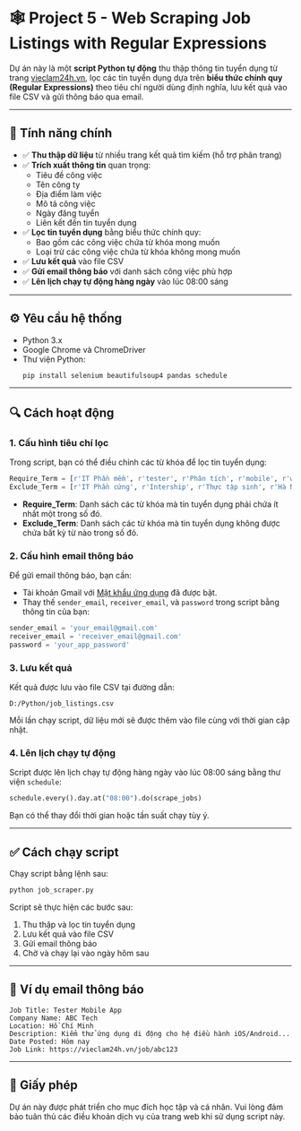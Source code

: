 
# 🕸️ Project 5 - Web Scraping Job Listings with Regular Expressions

Dự án này là một **script Python tự động** thu thập thông tin tuyển dụng từ trang [vieclam24h.vn](https://vieclam24h.vn), lọc các tin tuyển dụng dựa trên **biểu thức chính quy (Regular Expressions)** theo tiêu chí người dùng định nghĩa, lưu kết quả vào file CSV và gửi thông báo qua email.

---

## 📌 Tính năng chính

- ✅ **Thu thập dữ liệu** từ nhiều trang kết quả tìm kiếm (hỗ trợ phân trang)
- ✅ **Trích xuất thông tin** quan trọng:
  - Tiêu đề công việc
  - Tên công ty
  - Địa điểm làm việc
  - Mô tả công việc
  - Ngày đăng tuyển
  - Liên kết đến tin tuyển dụng
- ✅ **Lọc tin tuyển dụng** bằng biểu thức chính quy:
  - Bao gồm các công việc chứa từ khóa mong muốn
  - Loại trừ các công việc chứa từ khóa không mong muốn
- ✅ **Lưu kết quả** vào file CSV
- ✅ **Gửi email thông báo** với danh sách công việc phù hợp
- ✅ **Lên lịch chạy tự động hàng ngày** vào lúc 08:00 sáng

---

## ⚙️ Yêu cầu hệ thống

- Python 3.x
- Google Chrome và ChromeDriver
- Thư viện Python:
  ```bash
  pip install selenium beautifulsoup4 pandas schedule
  ```

---

## 🔍 Cách hoạt động

### 1. Cấu hình tiêu chí lọc

Trong script, bạn có thể điều chỉnh các từ khóa để lọc tin tuyển dụng:

```python
Require_Term = [r'IT Phần mềm', r'tester', r'Phân tích', r'mobile', r'web']
Exclude_Term = [r'IT Phần cứng', r'Intership', r'Thực tập sinh', r'Hà Nội']
```

- **Require_Term**: Danh sách các từ khóa mà tin tuyển dụng phải chứa ít nhất một trong số đó.
- **Exclude_Term**: Danh sách các từ khóa mà tin tuyển dụng không được chứa bất kỳ từ nào trong số đó.

### 2. Cấu hình email thông báo

Để gửi email thông báo, bạn cần:

- Tài khoản Gmail với [Mật khẩu ứng dụng](https://support.google.com/accounts/answer/185833) đã được bật.
- Thay thế `sender_email`, `receiver_email`, và `password` trong script bằng thông tin của bạn:

```python
sender_email = 'your_email@gmail.com'
receiver_email = 'receiver_email@gmail.com'
password = 'your_app_password'
```

### 3. Lưu kết quả

Kết quả được lưu vào file CSV tại đường dẫn:

```
D:/Python/job_listings.csv
```

Mỗi lần chạy script, dữ liệu mới sẽ được thêm vào file cùng với thời gian cập nhật.

### 4. Lên lịch chạy tự động

Script được lên lịch chạy tự động hàng ngày vào lúc 08:00 sáng bằng thư viện `schedule`:

```python
schedule.every().day.at("08:00").do(scrape_jobs)
```

Bạn có thể thay đổi thời gian hoặc tần suất chạy tùy ý.

---

## ✅ Cách chạy script

Chạy script bằng lệnh sau:

```bash
python job_scraper.py
```

Script sẽ thực hiện các bước sau:

1. Thu thập và lọc tin tuyển dụng
2. Lưu kết quả vào file CSV
3. Gửi email thông báo
4. Chờ và chạy lại vào ngày hôm sau

---

## 📝 Ví dụ email thông báo

```
Job Title: Tester Mobile App
Company Name: ABC Tech
Location: Hồ Chí Minh
Description: Kiểm thử ứng dụng di động cho hệ điều hành iOS/Android...
Date Posted: Hôm nay
Job Link: https://vieclam24h.vn/job/abc123
```

---

## 📄 Giấy phép

Dự án này được phát triển cho mục đích học tập và cá nhân. Vui lòng đảm bảo tuân thủ các điều khoản dịch vụ của trang web khi sử dụng script này.
